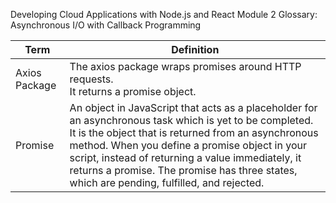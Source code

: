 Developing Cloud Applications with Node.js and React
Module 2 Glossary: Asynchronous I/O with Callback Programming


| Term          | Definition                                                                                                                                                                                                                                                                                                                                                          |
| ------------- | ------------------------------------------------------------------------------------------------------------------------------------------------------------------------------------------------------------------------------------------------------------------------------------------------------------------------------------------------------------------- |
| Axios Package | The axios package wraps promises around HTTP requests. <br>It returns a promise object.                                                                                                                                                                                                                                                                             |
| Promise       | An object in JavaScript that acts as a placeholder for an asynchronous task which is yet to be completed. It is the object that is returned from an asynchronous method. When you define a promise object in your script, instead of returning a value immediately, it returns a promise. The promise has three states, which are pending, fulfilled, and rejected. |